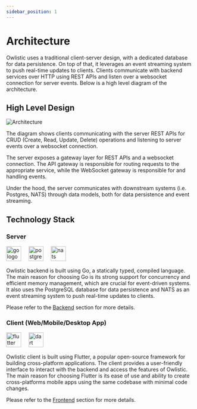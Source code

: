 ```yaml
---
sidebar_position: 1
---
```


# Architecture

Owlistic uses a traditional client-server design, with a dedicated database for data persistence. On top of that, it leverages an event streaming system to push real-time updates to clients. Clients communicate with backend services over HTTP using REST APIs and listen over a websocket connection for server events. Below is a high level diagram of the architecture.

## High Level Design

![Architecture](/img/developers/architecture.png)

The diagram shows clients communicating with the server REST APIs for CRUD (Create, Read, Update, Delete) operations and listening to server events over a websocket connection.

The server exposes a gateway layer for REST APIs and a websocket connection. The API gateway is responsible for routing requests to the appropriate service, while the WebSocket gateway is responsible for and handling events.

Under the hood, the server communicates with downstream systems (i.e. Postgres, NATS) through data models, both for data persistence and event streaming.

## Technology Stack

### Server

<img src="https://cdn.simpleicons.org/go" height="40" alt="go logo"/>
<img width="12" />
<img src="https://cdn.simpleicons.org/postgresql" height="40" alt="postgresql logo"/>
<img width="12" />
<img src="https://cdn.simpleicons.org/natsdotio" height="40" alt="nats logo"/>
<img width="12" />

Owlistic backend is built using Go, a statically typed, compiled language. The main reason for choosing Go is its strong support for concurrency and efficient memory management, which are crucial for event-driven systems. It also uses the PostgreSQL database for data persistence and NATS as an event streaming system to push real-time updates to clients.

Please refer to the [Backend](developers/backend.md) section for more details.

### Client (Web/Mobile/Desktop App)

<img src="https://cdn.simpleicons.org/flutter" height="40" alt="flutter logo"/>
<img width="12" />
<img src="https://cdn.simpleicons.org/dart" height="40" alt="dart logo"/>
<img width="12" />

Owlistic client is built using Flutter, a popular open-source framework for building cross-platform applications. The client provides a user-friendly interface to interact with the backend and access the features of Owlistic. The main reason for choosing Flutter is its ease of use and ability to create cross-platforms mobile apps using the same codebase with minimal code changes.

Please refer to the [Frontend](developers/frontend.md) section for more details.

